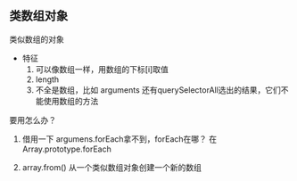 ## 类数组对象
类似数组的对象
- 特征
  1. 可以像数组一样，用数组的下标[i]取值
  2. length
  3. 不全是数组，比如 arguments 还有querySelectorAll选出的结果，它们不能使用数组的方法

要用怎么办？
1. 借用一下
argumens.forEach拿不到，forEach在哪？
在Array.prototype.forEach

2. array.from()
从一个类似数组对象创建一个新的数组
